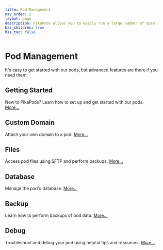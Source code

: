 ```yaml
---
title: Pod Management
nav_order: 2
layout: page
description: PikaPods allows you to easily run a large number of open source web apps. In this section you can learn how to manage custom domains, files, databases and backups for your pods.
has_children: true
has_toc: false
---
```


# Pod Management

It's easy to get started with our pods, but advanced features are there if you need them:

## Getting Started

New to PikaPods? Learn how to set up and get started with our pods. [More…](getting-started)

## Custom Domain

Attach your own domain to a pod. [More…](custom-domains)

## Files

Access pod files using SFTP and perform backups. [More…](files)

## Database

Manage the pod's database. [More…](database)

## Backup

Learn how to perform backups of pod data. [More…](backup)

## Debug

Troubleshoot and debug your pod using helpful tips and resources. [More…](debug)
